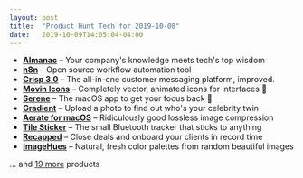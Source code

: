 ```yaml
---
layout: post
title:  "Product Hunt Tech for 2019-10-08"
date:   2019-10-09T14:05:04-04:00
---
```


* **[Almanac](https://www.producthunt.com/posts/almanac-3?utm_campaign=producthunt-api&utm_medium=api&utm_source=Application%3A+Daily+Digest+RSS+%28ID%3A+3202%29)** – Your company's knowledge meets tech's top wisdom
* **[n8n](https://www.producthunt.com/posts/n8n?utm_campaign=producthunt-api&utm_medium=api&utm_source=Application%3A+Daily+Digest+RSS+%28ID%3A+3202%29)** – Open source workflow automation tool
* **[Crisp 3.0](https://www.producthunt.com/posts/crisp-3-0-2?utm_campaign=producthunt-api&utm_medium=api&utm_source=Application%3A+Daily+Digest+RSS+%28ID%3A+3202%29)** – The all-in-one customer messaging platform, improved.
* **[Movin Icons](https://www.producthunt.com/posts/movin-icons?utm_campaign=producthunt-api&utm_medium=api&utm_source=Application%3A+Daily+Digest+RSS+%28ID%3A+3202%29)** – Completely vector, animated icons for interfaces 💪
* **[Serene](https://www.producthunt.com/posts/serene-f25ac3a9-1910-42c7-8ec4-c24acf3a8331?utm_campaign=producthunt-api&utm_medium=api&utm_source=Application%3A+Daily+Digest+RSS+%28ID%3A+3202%29)** – The macOS app to get your focus back  🤫
* **[Gradient](https://www.producthunt.com/posts/gradient-3?utm_campaign=producthunt-api&utm_medium=api&utm_source=Application%3A+Daily+Digest+RSS+%28ID%3A+3202%29)** – Upload a photo to find out who's your celebrity twin
* **[Aerate for macOS](https://www.producthunt.com/posts/aerate-for-macos?utm_campaign=producthunt-api&utm_medium=api&utm_source=Application%3A+Daily+Digest+RSS+%28ID%3A+3202%29)** – Ridiculously good lossless image compression
* **[Tile Sticker](https://www.producthunt.com/posts/tile-sticker?utm_campaign=producthunt-api&utm_medium=api&utm_source=Application%3A+Daily+Digest+RSS+%28ID%3A+3202%29)** – The small Bluetooth tracker that sticks to anything
* **[Recapped](https://www.producthunt.com/posts/recapped?utm_campaign=producthunt-api&utm_medium=api&utm_source=Application%3A+Daily+Digest+RSS+%28ID%3A+3202%29)** – Close deals and onboard your clients in record time
* **[ImageHues](https://www.producthunt.com/posts/imagehues?utm_campaign=producthunt-api&utm_medium=api&utm_source=Application%3A+Daily+Digest+RSS+%28ID%3A+3202%29)** – Natural, fresh color palettes from random beautiful images

… and [19 more](https://www.producthunt.com/tech) products